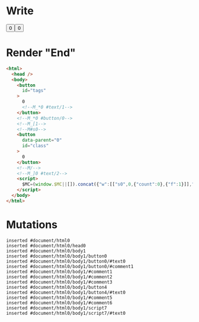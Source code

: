 # Write
  <button id=tags>0<!--M_*0 #text/1--></button><!--M_*0 #button/0--><!--M_[1--><!--M#s0--><button id=class data-parent=0>0</button><!--M/--><!--M_]0 #text/2--><script>$MC=(window.$MC||[]).concat({"w":[["s0",0,{"count":0},{"f":1}]],"t":["packages/translator-interop/src/__tests__/fixtures/interop-basic-tags-to-class/components/class-counter.marko"]});WALKER_RUNTIME("M")("_");M._.s=[_=>(_.b={0:{count:0,"#text/2!":_.a={m5c:"s0"},"#text/2(":_._.$compat_renderer(_._["packages/translator-interop/src/__tests__/fixtures/interop-basic-tags-to-class/components/class-counter.marko"])},1:_.a})];M._.e=[1,"$compat_setScope",0,"packages/translator-interop/src/__tests__/fixtures/interop-basic-tags-to-class/template.marko_0_count"];M._.d=1;M._.w()</script>


# Render "End"
```html
<html>
  <head />
  <body>
    <button
      id="tags"
    >
      0
      <!--M_*0 #text/1-->
    </button>
    <!--M_*0 #button/0-->
    <!--M_[1-->
    <!--M#s0-->
    <button
      data-parent="0"
      id="class"
    >
      0
    </button>
    <!--M/-->
    <!--M_]0 #text/2-->
    <script>
      $MC=(window.$MC||[]).concat({"w":[["s0",0,{"count":0},{"f":1}]],"t":["packages/translator-interop/src/__tests__/fixtures/interop-basic-tags-to-class/components/class-counter.marko"]});WALKER_RUNTIME("M")("_");M._.s=[_=&gt;(_.b={0:{count:0,"#text/2!":_.a={m5c:"s0"},"#text/2(":_._.$compat_renderer(_._["packages/translator-interop/src/__tests__/fixtures/interop-basic-tags-to-class/components/class-counter.marko"])},1:_.a})];M._.e=[1,"$compat_setScope",0,"packages/translator-interop/src/__tests__/fixtures/interop-basic-tags-to-class/template.marko_0_count"];M._.d=1;M._.w()
    </script>
  </body>
</html>
```

# Mutations
```
inserted #document/html0
inserted #document/html0/head0
inserted #document/html0/body1
inserted #document/html0/body1/button0
inserted #document/html0/body1/button0/#text0
inserted #document/html0/body1/button0/#comment1
inserted #document/html0/body1/#comment1
inserted #document/html0/body1/#comment2
inserted #document/html0/body1/#comment3
inserted #document/html0/body1/button4
inserted #document/html0/body1/button4/#text0
inserted #document/html0/body1/#comment5
inserted #document/html0/body1/#comment6
inserted #document/html0/body1/script7
inserted #document/html0/body1/script7/#text0
```